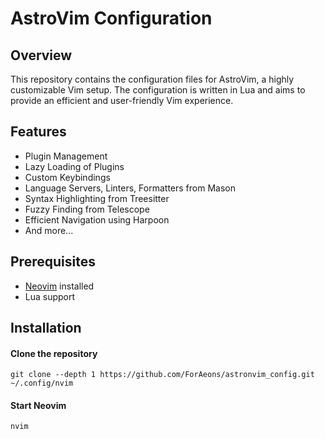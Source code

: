 # AstroVim Configuration

## Overview

This repository contains the configuration files for AstroVim, a highly customizable Vim setup. The configuration is written in Lua and aims to provide an efficient and user-friendly Vim experience.

## Features

- Plugin Management
- Lazy Loading of Plugins
- Custom Keybindings
- Language Servers, Linters, Formatters from Mason
- Syntax Highlighting from Treesitter
- Fuzzy Finding from Telescope
- Efficient Navigation using Harpoon
- And more...

## Prerequisites

- [Neovim](https://github.com/neovim/neovim) installed
- Lua support

## Installation

#### Clone the repository

```shell
git clone --depth 1 https://github.com/ForAeons/astronvim_config.git ~/.config/nvim
```

#### Start Neovim

```shell
nvim
```
